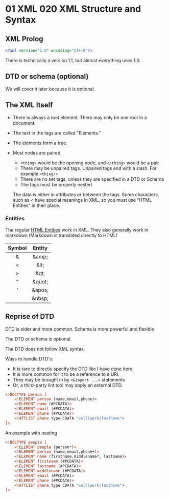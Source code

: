 # 01 XML 020 XML Structure and Syntax

## XML Prolog

```xml
<?xml version="1.0" encoding="UTF-8"?>
```

There is technically a version 1.1, but almost everything uses 1.0.  

## DTD or schema (optional)

We will cover it later because it is optional.

## The XML Itself

* There is always a root element.  There may only be one root in a document.
* The text in the tags are called "Elements."
* The elements form a tree.
* Most nodes are paired.
  * `<thing>` would be the opening node, and `</thing>` would be a pair.
  * There may be unpaired tags.  Unpaired tags end with a slash.  For example `<thing/>`
  * There are no set tags, unless they are specified in a DTD or Schema
  * The tags must be properly nested
  
  The data is either in attributes or between the tags.  Some characters, such as &lt; have special meanings in XML, so you must use "HTML Entities" in their place.

### Entities

The regular [HTML Entities](https://www.w3schools.com/html/html_entities.asp) work in XML. They also generally work in markdown (Markdown is translated directly to HTML)

| Symbol |   Entity   |
| :----: | :--------: |
| &amp;  | &amp;amp;  |
|  &lt;  |  &amp;lt;  |
|  &gt;  |  &amp;gt;  |
| &quot; | &amp;quot; |
| &apos; | &amp;apos; |
| &nbsp; | &amp;nbsp; |

## Reprise of DTD


DTD is older and more common.  Schema is more powerful and flexible

The DTD or schema is optional.  

The DTD does not follow XML syntax.

Ways to handle DTD's:

* It is rare to directly specify the DTD like I have done here.  
* It is more common for it to be a reference to a URI.  
* They may be brought in by `<&import ...>` statements
* Or, a third-party lint tool may apply an external DTD.

```xml
<!DOCTYPE person [
    <!ELEMENT person (name,email,phone)>
    <!ELEMENT name (#PCDATA)>
    <!ELEMENT email (#PCDATA)>
    <!ELEMENT phone (#PCDATA)>
    <!ATTLIST phone type CDATA "cell|work|fax|home">
]>
```
An example with nesting

```xml
<!DOCTYPE people [
    <!ELEMENT people (person*)>
    <!ELEMENT person (name,email,phone+)>
    <!ELEMENT name (firstname,middlename?, lastname)>
    <!ELEMENT firstname (#PCDATA)>
    <!ELEMENT lastname (#PCDATA)>
    <!ELEMENT middlename (#PCDATA)>
    <!ELEMENT email (#PCDATA)>
    <!ELEMENT phone (#PCDATA)>
    <!ATTLIST phone type CDATA "cell|work|fax|home">
]>
```
